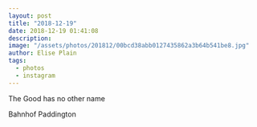 ```yaml
---
layout: post
title: "2018-12-19"
date: 2018-12-19 01:41:08
description: 
image: "/assets/photos/201812/00bcd38abb0127435862a3b64b541be8.jpg"
author: Elise Plain
tags: 
  - photos
  - instagram
---
```


The Good has no other name
<p></p>
Bahnhof Paddington
